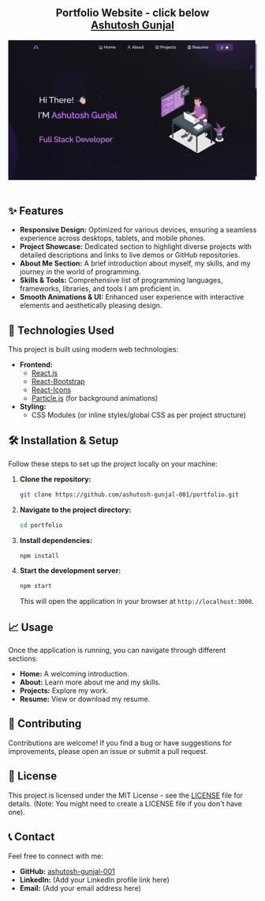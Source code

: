<h2 align="center">
  Portfolio Website - click below<br/>
  <a href="https://ashutosh-gunjal-portfolio.vercel.app/" target="_blank">Ashutosh Gunjal</a>
</h2>
<div align="center">
  <img alt="Demo" src="./src/Assets/readme-img.png" />
</div>

<br/>

## ✨ Features

*   **Responsive Design:** Optimized for various devices, ensuring a seamless experience across desktops, tablets, and mobile phones.
*   **Project Showcase:** Dedicated section to highlight diverse projects with detailed descriptions and links to live demos or GitHub repositories.
*   **About Me Section:** A brief introduction about myself, my skills, and my journey in the world of programming.
*   **Skills & Tools:** Comprehensive list of programming languages, frameworks, libraries, and tools I am proficient in.
*   **Smooth Animations & UI:** Enhanced user experience with interactive elements and aesthetically pleasing design.

## 🚀 Technologies Used

This project is built using modern web technologies:

*   **Frontend:**
    *   [React.js](https://react.dev/)
    *   [React-Bootstrap](https://react-bootstrap.netlify.app/)
    *   [React-Icons](https://react-icons.github.io/react-icons/)
    *   [Particle.js](https://vincentgarreau.com/particles.js/) (for background animations)
*   **Styling:**
    *   CSS Modules (or inline styles/global CSS as per project structure)

## 🛠️ Installation & Setup

Follow these steps to set up the project locally on your machine:

1.  **Clone the repository:**
    ```bash
    git clone https://github.com/ashutosh-gunjal-001/portfolio.git
    ```
2.  **Navigate to the project directory:**
    ```bash
    cd portfolio
    ```
3.  **Install dependencies:**
    ```bash
    npm install
    ```
4.  **Start the development server:**
    ```bash
    npm start
    ```
    This will open the application in your browser at `http://localhost:3000`.

## 📈 Usage

Once the application is running, you can navigate through different sections:

*   **Home:** A welcoming introduction.
*   **About:** Learn more about me and my skills.
*   **Projects:** Explore my work.
*   **Resume:** View or download my resume.

## 🤝 Contributing

Contributions are welcome! If you find a bug or have suggestions for improvements, please open an issue or submit a pull request.

## 📄 License

This project is licensed under the MIT License - see the [LICENSE](LICENSE) file for details. (Note: You might need to create a LICENSE file if you don't have one).

## 📞 Contact

Feel free to connect with me:

*   **GitHub:** [ashutosh-gunjal-001](https://github.com/ashutosh-gunjal-001)
*   **LinkedIn:** (Add your LinkedIn profile link here)
*   **Email:** (Add your email address here)
